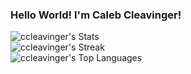 ### Hello World! I'm Caleb Cleavinger!

![ccleavinger's Stats](https://github-readme-stats.vercel.app/api?username=ccleavinger&theme=monokai&show_icons=true&hide_border=true&count_private=true)
<br/>
![ccleavinger's Streak](https://github-readme-streak-stats.herokuapp.com/?user=ccleavinger&theme=monokai&hide_border=true)
<br/>
![ccleavinger's Top Languages](https://github-readme-stats.vercel.app/api/top-langs/?username=ccleavinger&theme=monokai&show_icons=true&hide_border=true&layout=compact)
